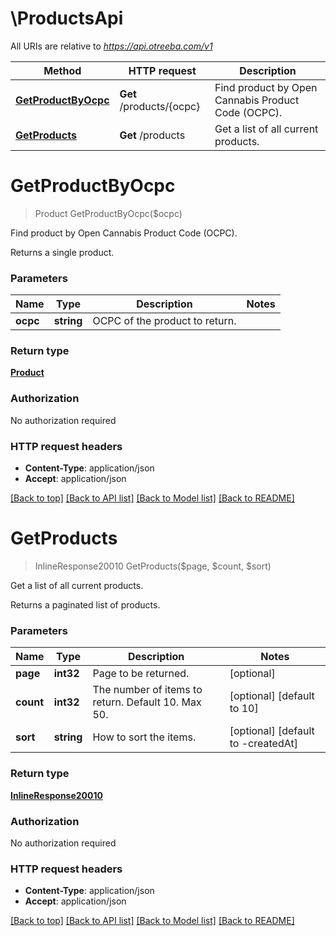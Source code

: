 # \ProductsApi

All URIs are relative to *https://api.otreeba.com/v1*

Method | HTTP request | Description
------------- | ------------- | -------------
[**GetProductByOcpc**](ProductsApi.md#GetProductByOcpc) | **Get** /products/{ocpc} | Find product by Open Cannabis Product Code (OCPC).
[**GetProducts**](ProductsApi.md#GetProducts) | **Get** /products | Get a list of all current products.


# **GetProductByOcpc**
> Product GetProductByOcpc($ocpc)

Find product by Open Cannabis Product Code (OCPC).

Returns a single product.


### Parameters

Name | Type | Description  | Notes
------------- | ------------- | ------------- | -------------
 **ocpc** | **string**| OCPC of the product to return. | 

### Return type

[**Product**](Product.md)

### Authorization

No authorization required

### HTTP request headers

 - **Content-Type**: application/json
 - **Accept**: application/json

[[Back to top]](#) [[Back to API list]](../README.md#documentation-for-api-endpoints) [[Back to Model list]](../README.md#documentation-for-models) [[Back to README]](../README.md)

# **GetProducts**
> InlineResponse20010 GetProducts($page, $count, $sort)

Get a list of all current products.

Returns a paginated list of products.


### Parameters

Name | Type | Description  | Notes
------------- | ------------- | ------------- | -------------
 **page** | **int32**| Page to be returned. | [optional] 
 **count** | **int32**| The number of items to return. Default 10. Max 50. | [optional] [default to 10]
 **sort** | **string**| How to sort the items. | [optional] [default to -createdAt]

### Return type

[**InlineResponse20010**](inline_response_200_10.md)

### Authorization

No authorization required

### HTTP request headers

 - **Content-Type**: application/json
 - **Accept**: application/json

[[Back to top]](#) [[Back to API list]](../README.md#documentation-for-api-endpoints) [[Back to Model list]](../README.md#documentation-for-models) [[Back to README]](../README.md)

